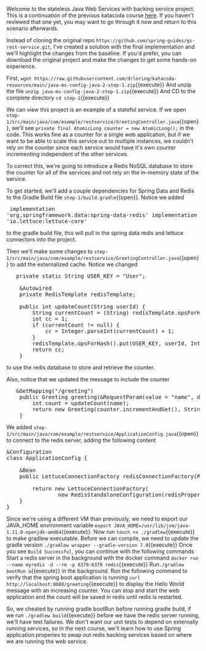 Welcome to the stateless Java Web Services with backing service project.  This is a continuation of the previous katacoda course [here](https://www.katacoda.com/ng-dloring/courses/java-ms-config/java-1).  If you haven't reviewed that one yet, you may want to go through it now and return to this scenario afterwards.

Instead of cloning the original repo `https://github.com/spring-guides/gs-rest-service.git`, I've created a solution with the final implementation and we'll highlight the changes from the baseline.  If you'd prefer, you can download the original project and make the changes to get some hands-on experience.

First,  `wget https://raw.githubusercontent.com/drloring/katacoda-resources/main/java-ms-config-java-2-step-1.zip`{{execute}}
And unzip the file `unzip java-ms-config-java-2-step-1.zip`{{execute}}
And CD to the complete directory `cd step-1`{{execute}}


We can view this project is an example of a stateful service.  If we open `step-1/src/main/java/com/example/restservice/GreetingController.java`{{open}}, we'll see `private final AtomicLong counter = new AtomicLong();` in the code.  This works fine as a counter for a single web application, but if we want to be able to scale this service out to multiple instances, we couldn't rely on the counter since each service would have it's own counter incrementing independent of the other services.

To correct this, we're going to introduce a Redis NoSQL database to store the counter for all of the services and not rely on the in-memory state of the service.

To get started, we'll add a couple dependencies for Spring Data and Redis to the Gradle Build file `step-1/build.gradle`{{open}}.  Notice we added <pre>    implementation 'org.springframework.data:spring-data-redis'
    implementation 'io.lettuce:lettuce-core'
</pre> to the gradle build file, this will pull in the spring data redis and lettuce connectors into the project.

Then we'll make some changes to `step-1/src/main/java/com/example/restservice/GreetingController.java`{{open}} to add the externalized cache. Notice we changed 
<pre>	private static String USER_KEY = &#x22;User&#x22;;

	&#x26;Autowired
	private RedisTemplate<String, String> redisTemplate;

	public int updateCount(String userId) {
		String currentCount = (String) redisTemplate.opsForHash().get(USER_KEY, userId);
		int cc = 1;
		if (currentCount != null) {
			cc = Integer.parseInt(currentCount) + 1;
		}
		redisTemplate.opsForHash().put(USER_KEY, userId, Integer.toString(cc));
		return cc;
	}
</pre> to use the redis database to store and retrieve the counter.

Also, notice that we updated the message to include the counter 
<pre>	&#x26;GetMapping("/greeting")
	public Greeting greeting(&#x26;RequestParam(value = &#x22;name&#x22;, defaultValue = &#x22;World&#x22;) String name) {
		int count = updateCount(name);
		return new Greeting(counter.incrementAndGet(), String.format(template, name, counter.get()));
	}
</pre>
We added `step-1/src/main/java/com/example/restservice/ApplicationConfig.java`{{open}} to connect to the redis server, adding the following content 
<pre>
&#x26;Configuration
class ApplicationConfig {

	&#x26;Bean
	public LettuceConnectionFactory redisConnectionFactory(RedisProperties redisProperties) {

		return new LettuceConnectionFactory(
				new RedisStandaloneConfiguration(redisProperties.getRedisHost(), redisProperties.getRedisPort()));
	}
}
</pre>

Since we're using a different VM than previously, we need to export our JAVA_HOME environment variable `export JAVA_HOME=/usr/lib/jvm/java-1.11.0-openjdk-amd64`{{execute}}.
Now run `touch +x ./gradlew`{{execute}} to make gradlew executable.
Before we can compile, we need to update the gradle version `./gradlew wrapper --gradle-version 7.0`{{execute}}
Once you see `Build Successful`, you can continue with the following commands
Start a redis server in the background with the docker command `docker run --name myredis -d --rm -p 6379:6379 redis`{{execute}}
Run`./gradlew bootRun &`{{execute}} in the background.
Run the following command to verify that the spring boot application is running `curl http://localhost:8080/greeting`{{execute}} to display the Hello World message with an increasing counter.  You can stop and start the web application and the count will be saved in redis until redis is restarted.
	
So, we cheated by running gradle bootRun before running gradle build, if we run `./gradlew build`{{execute}} before we have the redis server running, we'll have test failures.  We don't want our unit tests to depend on externally running services, so in the next course, we'll learn how to use Spring application.properies to swap out redis backing services based on where we are running the web service.


